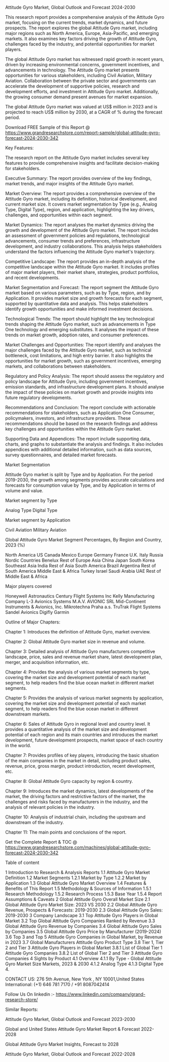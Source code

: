 Attitude Gyro Market, Global Outlook and Forecast 2024-2030

This research report provides a comprehensive analysis of the Attitude Gyro market, focusing on the current trends, market dynamics, and future prospects. The report explores the global Attitude Gyro market, including major regions such as North America, Europe, Asia-Pacific, and emerging markets. It also examines key factors driving the growth of Attitude Gyro, challenges faced by the industry, and potential opportunities for market players.

The global Attitude Gyro market has witnessed rapid growth in recent years, driven by increasing environmental concerns, government incentives, and advancements in technology. The Attitude Gyro market presents opportunities for various stakeholders, including Civil Aviation, Military Aviation. Collaboration between the private sector and governments can accelerate the development of supportive policies, research and development efforts, and investment in Attitude Gyro market. Additionally, the growing consumer demand present avenues for market expansion.

The global Attitude Gyro market was valued at US$ million in 2023 and is projected to reach US$ million by 2030, at a CAGR of % during the forecast period.

Download FREE Sample of this Report @ https://www.grandresearchstore.com/report-sample/global-attitude-gyro-forecast-2024-2030-342


Key Features:

The research report on the Attitude Gyro market includes several key features to provide comprehensive insights and facilitate decision-making for stakeholders.

Executive Summary: The report provides overview of the key findings, market trends, and major insights of the Attitude Gyro market.

Market Overview: The report provides a comprehensive overview of the Attitude Gyro market, including its definition, historical development, and current market size. It covers market segmentation by Type (e.g., Analog Type, Digital Type), region, and application, highlighting the key drivers, challenges, and opportunities within each segment.

Market Dynamics: The report analyses the market dynamics driving the growth and development of the Attitude Gyro market. The report includes an assessment of government policies and regulations, technological advancements, consumer trends and preferences, infrastructure development, and industry collaborations. This analysis helps stakeholders understand the factors influencing the Attitude Gyro market's trajectory.

Competitive Landscape: The report provides an in-depth analysis of the competitive landscape within the Attitude Gyro market. It includes profiles of major market players, their market share, strategies, product portfolios, and recent developments.

Market Segmentation and Forecast: The report segment the Attitude Gyro market based on various parameters, such as by Type, region, and by Application. It provides market size and growth forecasts for each segment, supported by quantitative data and analysis. This helps stakeholders identify growth opportunities and make informed investment decisions.

Technological Trends: The report should highlight the key technological trends shaping the Attitude Gyro market, such as advancements in Type One technology and emerging substitutes. It analyses the impact of these trends on market growth, adoption rates, and consumer preferences.

Market Challenges and Opportunities: The report identify and analyses the major challenges faced by the Attitude Gyro market, such as technical bottleneck, cost limitations, and high entry barrier. It also highlights the opportunities for market growth, such as government incentives, emerging markets, and collaborations between stakeholders.

Regulatory and Policy Analysis: The report should assess the regulatory and policy landscape for Attitude Gyro, including government incentives, emission standards, and infrastructure development plans. It should analyse the impact of these policies on market growth and provide insights into future regulatory developments.

Recommendations and Conclusion: The report conclude with actionable recommendations for stakeholders, such as Application One Consumer, policymakers, investors, and infrastructure providers. These recommendations should be based on the research findings and address key challenges and opportunities within the Attitude Gyro market.

Supporting Data and Appendices: The report include supporting data, charts, and graphs to substantiate the analysis and findings. It also includes appendices with additional detailed information, such as data sources, survey questionnaires, and detailed market forecasts.

Market Segmentation

Attitude Gyro market is split by Type and by Application. For the period 2019-2030, the growth among segments provides accurate calculations and forecasts for consumption value by Type, and by Application in terms of volume and value.

Market segment by Type



Analog Type
Digital Type


Market segment by Application



Civil Aviation
Military Aviation


Global Attitude Gyro Market Segment Percentages, By Region and Country, 2023 (%)



North America
US
Canada
Mexico
Europe
Germany
France
U.K.
Italy
Russia
Nordic Countries
Benelux
Rest of Europe
Asia
China
Japan
South Korea
Southeast Asia
India
Rest of Asia
South America
Brazil
Argentina
Rest of South America
Middle East & Africa
Turkey
Israel
Saudi Arabia
UAE
Rest of Middle East & Africa


Major players covered



Honeywell
Astronautics
Century Flight Systems lnc
Kelly Manufacturing Company
L-3 Avionics Systems
M.A.V. AVIONIC SRL
Mid-Continent Instruments & Avionics, Inc.
Mikrotechna Praha a.s.
TruTrak Flight Systems
Sandel Avionics
Digifly
Garmin


Outline of Major Chapters:

Chapter 1: Introduces the definition of Attitude Gyro, market overview.

Chapter 2: Global Attitude Gyro market size in revenue and volume.

Chapter 3: Detailed analysis of Attitude Gyro manufacturers competitive landscape, price, sales and revenue market share, latest development plan, merger, and acquisition information, etc.

Chapter 4: Provides the analysis of various market segments by type, covering the market size and development potential of each market segment, to help readers find the blue ocean market in different market segments.

Chapter 5: Provides the analysis of various market segments by application, covering the market size and development potential of each market segment, to help readers find the blue ocean market in different downstream markets.

Chapter 6: Sales of Attitude Gyro in regional level and country level. It provides a quantitative analysis of the market size and development potential of each region and its main countries and introduces the market development, future development prospects, market space of each country in the world.

Chapter 7: Provides profiles of key players, introducing the basic situation of the main companies in the market in detail, including product sales, revenue, price, gross margin, product introduction, recent development, etc.

Chapter 8: Global Attitude Gyro capacity by region & country.

Chapter 9: Introduces the market dynamics, latest developments of the market, the driving factors and restrictive factors of the market, the challenges and risks faced by manufacturers in the industry, and the analysis of relevant policies in the industry.

Chapter 10: Analysis of industrial chain, including the upstream and downstream of the industry.

Chapter 11: The main points and conclusions of the report.

Get the Complete Report & TOC @ https://www.grandresearchstore.com/machines/global-attitude-gyro-forecast-2024-2030-342

Table of content

1 Introduction to Research & Analysis Reports
1.1 Attitude Gyro Market Definition
1.2 Market Segments
1.2.1 Market by Type
1.2.2 Market by Application
1.3 Global Attitude Gyro Market Overview
1.4 Features & Benefits of This Report
1.5 Methodology & Sources of Information
1.5.1 Research Methodology
1.5.2 Research Process
1.5.3 Base Year
1.5.4 Report Assumptions & Caveats
2 Global Attitude Gyro Overall Market Size
2.1 Global Attitude Gyro Market Size: 2023 VS 2030
2.2 Global Attitude Gyro Revenue, Prospects & Forecasts: 2019-2030
2.3 Global Attitude Gyro Sales: 2019-2030
3 Company Landscape
3.1 Top Attitude Gyro Players in Global Market
3.2 Top Global Attitude Gyro Companies Ranked by Revenue
3.3 Global Attitude Gyro Revenue by Companies
3.4 Global Attitude Gyro Sales by Companies
3.5 Global Attitude Gyro Price by Manufacturer (2019-2024)
3.6 Top 3 and Top 5 Attitude Gyro Companies in Global Market, by Revenue in 2023
3.7 Global Manufacturers Attitude Gyro Product Type
3.8 Tier 1, Tier 2 and Tier 3 Attitude Gyro Players in Global Market
3.8.1 List of Global Tier 1 Attitude Gyro Companies
3.8.2 List of Global Tier 2 and Tier 3 Attitude Gyro Companies
4 Sights by Product
4.1 Overview
4.1.1 By Type - Global Attitude Gyro Market Size Markets, 2023 & 2030
4.1.2 Analog Type
4.1.3 Digital Type
4.

CONTACT US:
276 5th Avenue, New York , NY 10001,United States
International: (+1) 646 781 7170 / +91 8087042414

Follow Us On linkedin :- https://www.linkedin.com/company/grand-research-store/


Similar Reports:

Attitude Gyro Market, Global Outlook and Forecast 2023-2030

Global and United States Attitude Gyro Market Report & Forecast 2022-2028

Global Attitude Gyro Market Insights, Forecast to 2028

Attitude Gyro Market, Global Outlook and Forecast 2022-2028
